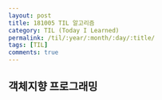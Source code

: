 ```yaml
---
layout: post
title: 181005 TIL 알고리즘
category: TIL (Today I Learned)
permalink: /til/:year/:month/:day/:title/
tags: [TIL]
comments: true
---
```


## 객체지향 프로그래밍
